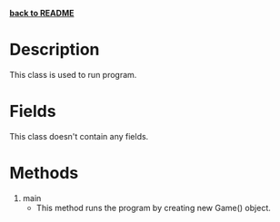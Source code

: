 __[back to README](../README.md)__

# Description
This class is used to run program. 

# Fields
This class doesn't contain any fields.

# Methods
1. main
    * This method runs the program by creating new Game() object.

